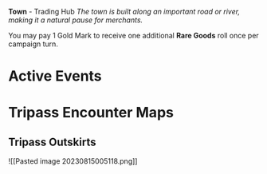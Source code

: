 **Town** - Trading Hub
*The town is built along an important road or river, making it a natural
pause for merchants.*

You may pay 1 Gold Mark to receive one additional **Rare Goods** roll once per campaign turn.
# Active Events

# Tripass Encounter Maps
## Tripass Outskirts
![[Pasted image 20230815005118.png]]